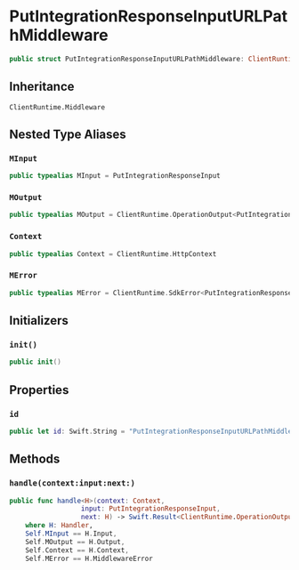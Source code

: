 # PutIntegrationResponseInputURLPathMiddleware

``` swift
public struct PutIntegrationResponseInputURLPathMiddleware: ClientRuntime.Middleware 
```

## Inheritance

`ClientRuntime.Middleware`

## Nested Type Aliases

### `MInput`

``` swift
public typealias MInput = PutIntegrationResponseInput
```

### `MOutput`

``` swift
public typealias MOutput = ClientRuntime.OperationOutput<PutIntegrationResponseOutputResponse>
```

### `Context`

``` swift
public typealias Context = ClientRuntime.HttpContext
```

### `MError`

``` swift
public typealias MError = ClientRuntime.SdkError<PutIntegrationResponseOutputError>
```

## Initializers

### `init()`

``` swift
public init() 
```

## Properties

### `id`

``` swift
public let id: Swift.String = "PutIntegrationResponseInputURLPathMiddleware"
```

## Methods

### `handle(context:input:next:)`

``` swift
public func handle<H>(context: Context,
                  input: PutIntegrationResponseInput,
                  next: H) -> Swift.Result<ClientRuntime.OperationOutput<PutIntegrationResponseOutputResponse>, MError>
    where H: Handler,
    Self.MInput == H.Input,
    Self.MOutput == H.Output,
    Self.Context == H.Context,
    Self.MError == H.MiddlewareError
```
